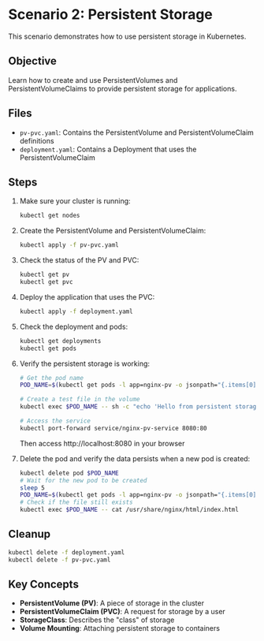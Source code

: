 # Scenario 2: Persistent Storage

This scenario demonstrates how to use persistent storage in Kubernetes.

## Objective

Learn how to create and use PersistentVolumes and PersistentVolumeClaims to provide persistent storage for applications.

## Files

- `pv-pvc.yaml`: Contains the PersistentVolume and PersistentVolumeClaim definitions
- `deployment.yaml`: Contains a Deployment that uses the PersistentVolumeClaim

## Steps

1. Make sure your cluster is running:

   ```bash
   kubectl get nodes
   ```

2. Create the PersistentVolume and PersistentVolumeClaim:

   ```bash
   kubectl apply -f pv-pvc.yaml
   ```

3. Check the status of the PV and PVC:

   ```bash
   kubectl get pv
   kubectl get pvc
   ```

4. Deploy the application that uses the PVC:

   ```bash
   kubectl apply -f deployment.yaml
   ```

5. Check the deployment and pods:

   ```bash
   kubectl get deployments
   kubectl get pods
   ```

6. Verify the persistent storage is working:

   ```bash
   # Get the pod name
   POD_NAME=$(kubectl get pods -l app=nginx-pv -o jsonpath="{.items[0].metadata.name}")
   
   # Create a test file in the volume
   kubectl exec $POD_NAME -- sh -c "echo 'Hello from persistent storage' > /usr/share/nginx/html/index.html"
   
   # Access the service
   kubectl port-forward service/nginx-pv-service 8080:80
   ```

   Then access http://localhost:8080 in your browser

7. Delete the pod and verify the data persists when a new pod is created:

   ```bash
   kubectl delete pod $POD_NAME
   # Wait for the new pod to be created
   sleep 5
   POD_NAME=$(kubectl get pods -l app=nginx-pv -o jsonpath="{.items[0].metadata.name}")
   # Check if the file still exists
   kubectl exec $POD_NAME -- cat /usr/share/nginx/html/index.html
   ```

## Cleanup

```bash
kubectl delete -f deployment.yaml
kubectl delete -f pv-pvc.yaml
```

## Key Concepts

- **PersistentVolume (PV)**: A piece of storage in the cluster
- **PersistentVolumeClaim (PVC)**: A request for storage by a user
- **StorageClass**: Describes the "class" of storage
- **Volume Mounting**: Attaching persistent storage to containers